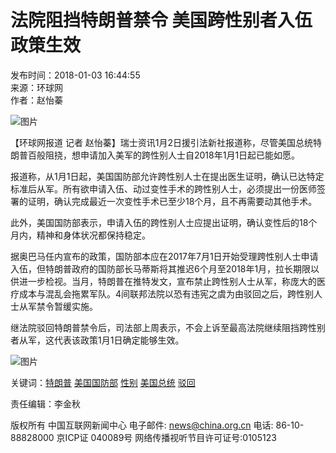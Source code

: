 # 法院阻挡特朗普禁令 美国跨性别者入伍政策生效

发布时间：2018-01-03 16:44:55  
来源：环球网  
作者：赵怡蓁  

![图片](http://images.china.cn/images1/ch/2021first/20211203-01.jpg)

【环球网报道 记者 赵怡蓁】瑞士资讯1月2日援引法新社报道称，尽管美国总统特朗普百般阻挠，想申请加入美军的跨性别人士自2018年1月1日起已能如愿。

报道称，从1月1日起，美国国防部允许跨性别人士在提出医生证明，确认已达特定标准后从军。所有欲申请入伍、动过变性手术的跨性别人士，必须提出一份医师签署的证明，确认完成最近一次变性手术已至少18个月，且不再需要动其他手术。

此外，美国国防部表示，申请入伍的跨性别人士应提出证明，确认变性后的18个月内，精神和身体状况都保持稳定。

据奥巴马任内宣布的政策，国防部本应在2017年7月1日开始受理跨性别人士申请入伍，但特朗普政府的国防部长马蒂斯将其推迟6个月至2018年1月，拉长期限以供进一步检视。当月，特朗普在推特发文，宣布禁止跨性别人士从军，称庞大的医疗成本与混乱会拖累军队。4间联邦法院以恐有违宪之虞为由驳回之后，跨性别人士从军禁令暂缓实施。

继法院驳回特朗普禁令后，司法部上周表示，不会上诉至最高法院继续阻挡跨性别者从军，这代表该政策1月1日确定能够生效。

![图片](http://images.china.cn/images1/ch/2016first/161021-02.jpg)

关键词：[特朗普](http://search1.china.com.cn/search/searchcn_get.jsp?strUrl=news.china.com.cn&searchText=特朗普) [美国国防部](http://search1.china.com.cn/search/searchcn_get.jsp?strUrl=news.china.com.cn&searchText=美国国防部) [性别](http://search1.china.com.cn/search/searchcn_get.jsp?strUrl=news.china.com.cn&searchText=性别) [美国总统](http://search1.china.com.cn/search/searchcn_get.jsp?strUrl=news.china.com.cn&searchText=美国总统) [驳回](http://search1.china.com.cn/search/searchcn_get.jsp?strUrl=news.china.com.cn&searchText=驳回)  

责任编辑：李金秋  

版权所有 中国互联网新闻中心 电子邮件: [news@china.org.cn](mailto:news@china.org.cn) 电话: 86-10-88828000 京ICP证 040089号 网络传播视听节目许可证号:0105123